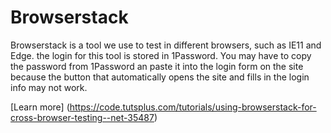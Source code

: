 # Browserstack

Browserstack is a tool we use to test in different browsers, such as IE11 and Edge. the login for this tool is stored in 1Password. You may have to copy the password from 1Password an paste it into the login form on the site because the button that automatically opens the site and fills in the login info may not work.

[Learn more] (https://code.tutsplus.com/tutorials/using-browserstack-for-cross-browser-testing--net-35487)
